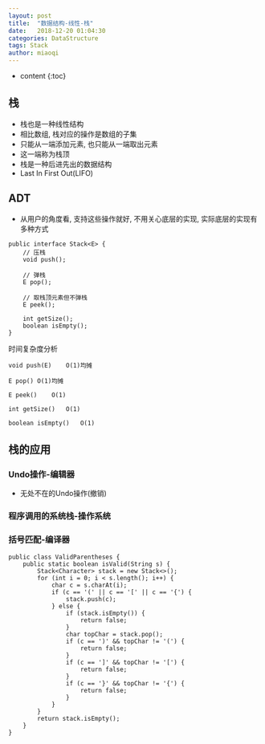 ```yaml
---
layout: post
title:  "数据结构-线性-栈"
date:   2018-12-20 01:04:30
categories: DataStructure
tags: Stack
author: miaoqi
---
```


* content
{:toc}
## 栈

* 栈也是一种线性结构
* 相比数组, 栈对应的操作是数组的子集
* 只能从一端添加元素, 也只能从一端取出元素
* 这一端称为栈顶
* 栈是一种后进先出的数据结构
* Last In First Out(LIFO)

## ADT

* 从用户的角度看, 支持这些操作就好, 不用关心底层的实现, 实际底层的实现有多种方式

```
public interface Stack<E> {
    // 压栈
    void push();
    
    // 弹栈
    E pop();
    
    // 取栈顶元素但不弹栈
    E peek();
    
    int getSize();
    boolean isEmpty();
}
```



时间复杂度分析

```
void push(E)	O(1)均摊

E pop()	O(1)均摊

E peek()	O(1)

int getSize()	O(1)

boolean isEmpty()	O(1)
```

## 栈的应用

### Undo操作-编辑器

- 无处不在的Undo操作(撤销)

### 程序调用的系统栈-操作系统

### 括号匹配-编译器

```
public class ValidParentheses {
    public static boolean isValid(String s) {
        Stack<Character> stack = new Stack<>();
        for (int i = 0; i < s.length(); i++) {
            char c = s.charAt(i);
            if (c == '(' || c == '[' || c == '{') {
                stack.push(c);
            } else {
                if (stack.isEmpty()) {
                    return false;
                }
                char topChar = stack.pop();
                if (c == ')' && topChar != '(') {
                    return false;
                }
                if (c == ']' && topChar != '[') {
                    return false;
                }
                if (c == '}' && topChar != '{') {
                    return false;
                }
            }
        }
        return stack.isEmpty();
    }
}
```

